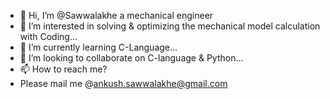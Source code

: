 - 👋 Hi, I’m @Sawwalakhe a mechanical engineer
- 👀 I’m interested in  solving & optimizing the mechanical model calculation with Coding...
- 🌱 I’m currently learning C-Language...
- 💞️ I’m looking to collaborate on C-language & Python...
- 📫 How to reach me?
- Please mail me @ankush.sawwalakhe@gmail.com
<!---
Sawwalakhe/Sawwalakhe is a ✨ special ✨ repository because its `README.md` (this file) appears on your GitHub profile.
You can click the Preview link to take a look at your changes.
--->
